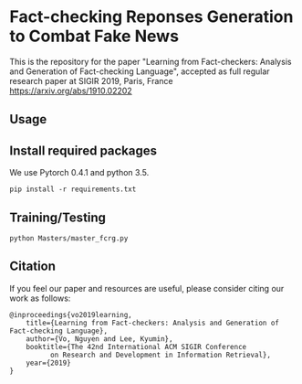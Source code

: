 # Fact-checking Reponses Generation to Combat Fake News
This is the repository for the paper "Learning from Fact-checkers: Analysis and Generation of Fact-checking Language", accepted as full regular research paper at SIGIR 2019, Paris, France
https://arxiv.org/abs/1910.02202

## Usage
## Install required packages
We use Pytorch 0.4.1 and python 3.5.
```
pip install -r requirements.txt
```
## Training/Testing
```
python Masters/master_fcrg.py
```

## Citation
If you feel our paper and resources are useful, please consider citing our work as follows:
```
@inproceedings{vo2019learning,
	title={Learning from Fact-checkers: Analysis and Generation of Fact-checking Language},
	author={Vo, Nguyen and Lee, Kyumin},
	booktitle={The 42nd International ACM SIGIR Conference 
		  on Research and Development in Information Retrieval},
	year={2019}
}
```
